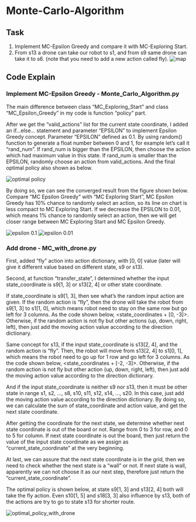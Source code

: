 # Monte-Carlo-Algorithm

## Task
1. Implement MC-Epsilon Greedy and compare it with MC-Exploring Start.
2. From s13 a drone can take our robot to s1, and from s9 same drone can take it to s6. (note that you need to add a new action called fly).
![map](https://s3.us-west-2.amazonaws.com/secure.notion-static.com/cd290c85-f08f-491c-ada4-e4cacc2f77d7/Untitled.png?X-Amz-Algorithm=AWS4-HMAC-SHA256&X-Amz-Content-Sha256=UNSIGNED-PAYLOAD&X-Amz-Credential=AKIAT73L2G45EIPT3X45%2F20221004%2Fus-west-2%2Fs3%2Faws4_request&X-Amz-Date=20221004T163207Z&X-Amz-Expires=86400&X-Amz-Signature=4fad5df0c8c477dca2373063f6d17cd1e23aaffd1060bca1d3c6eaa0842f2215&X-Amz-SignedHeaders=host&response-content-disposition=filename%20%3D%22Untitled.png%22&x-id=GetObject)

## Code Explain
### Implement MC-Epsilon Greedy - Monte_Carlo_Algorithm.py
The main difference between class “MC_Exploring_Start” and class “MC_Epsilon_Greedy” 
in my code is function “policy” part. 

After we get the “valid_actions” list for the current state coordinate, 
I added an if...else... statement and parameter “EPSILON” to implement Epsilon Greedy concept. 
Parameter “EPSILON” defined as 0.1.
By using random() function to generate a float number between 0 and 1, 
for example let’s call it “rand_num”. 
If rand_num is bigger than the EPSILON, 
then choose the action which had maximum value in this state. 
If rand_num is smaller than the EPSILON, randomly choose an action from valid_actions.
And the final optimal policy also shown as below.  

![optimal policy](https://s3.us-west-2.amazonaws.com/secure.notion-static.com/8bf02770-8927-4b29-981a-1c2aed1e2c91/optimal_policy.png?X-Amz-Algorithm=AWS4-HMAC-SHA256&X-Amz-Content-Sha256=UNSIGNED-PAYLOAD&X-Amz-Credential=AKIAT73L2G45EIPT3X45%2F20221004%2Fus-west-2%2Fs3%2Faws4_request&X-Amz-Date=20221004T160901Z&X-Amz-Expires=86400&X-Amz-Signature=4e54e27cfe12e73e37867668bc4b15910c54fc739d156356bdf0dc207e993855&X-Amz-SignedHeaders=host&response-content-disposition=filename%20%3D%22optimal_policy.png%22&x-id=GetObject)

By doing so, we can see the converged result from the figure shown below. 
Compare “MC Epsilon Greedy” with “MC Exploring Start”, 
MC Epsilon Greedy has 10% chance to randomly select an action, 
so its line on chart is less compact to MC Exploring Start. 
If we decrease the EPSILON to 0.01, which means 1% chance to randomly select an action, 
then we will get closer range between MC Exploring Start and MC Epsilon Greedy.  

![epsilon 0.1](https://s3.us-west-2.amazonaws.com/secure.notion-static.com/6450ef6d-b24a-441a-83d4-4fec1080b24e/epsilon_01.png?X-Amz-Algorithm=AWS4-HMAC-SHA256&X-Amz-Content-Sha256=UNSIGNED-PAYLOAD&X-Amz-Credential=AKIAT73L2G45EIPT3X45%2F20221004%2Fus-west-2%2Fs3%2Faws4_request&X-Amz-Date=20221004T161016Z&X-Amz-Expires=86400&X-Amz-Signature=47204babbfe331a3f0c6ee23824c7f25f200a1832113883a02f6bd4e53b1881e&X-Amz-SignedHeaders=host&response-content-disposition=filename%20%3D%22epsilon_01.png%22&x-id=GetObject)
![epsilon 0.01](https://s3.us-west-2.amazonaws.com/secure.notion-static.com/120790c7-730a-46c2-b066-a43145e7fe2a/epsilon_001.png?X-Amz-Algorithm=AWS4-HMAC-SHA256&X-Amz-Content-Sha256=UNSIGNED-PAYLOAD&X-Amz-Credential=AKIAT73L2G45EIPT3X45%2F20221004%2Fus-west-2%2Fs3%2Faws4_request&X-Amz-Date=20221004T161019Z&X-Amz-Expires=86400&X-Amz-Signature=338adb321b20dd8ace23bbc49652962187b1b57f062758067ac02732a4852bc8&X-Amz-SignedHeaders=host&response-content-disposition=filename%20%3D%22epsilon_001.png%22&x-id=GetObject)

### Add drone - MC_with_drone.py
First, added “fly” action into action dictionary, 
with [0, 0] value (later will give it different value based on different state, s9 or s13).  

Second, at function “transfer_state”, I determined whether the input state_coordinate is 
s9[1, 3] or s13[2, 4] or other state coordinate.   

If state_coordinate is s9[1, 3], then see what’s the random input action are given. 
If the random action is “fly”, then the drone will take the robot from s9[1, 3] to s1[1, 0], 
which means robot need to stay on the same row but go left for 3 columns. 
As the code shown below, <state_coordinates + [0, -3]>. Otherwise, 
if the random action is not fly but other actions (up, down, right, left), 
then just add the moving action value according to the direction dictionary.   

Same concept for s13, if the input state_coordinate is s13[2, 4], 
and the random action is “fly”. Then, the robot will move from s13[2, 4] to s1[0, 1], 
which means the robot need to go up for 1 row and go left for 3 columns. 
As the code shown below, <state_coordinates + [-2, -3]>. 
Otherwise, if the random action is not fly but other action (up, down, right, left), 
then just add the moving action value according to the direction dictionary.   

And if the input state_coordinate is neither s9 nor s13, 
then it must be other state in range s1, s2, ..., s8, s10, s11, s12, s14, ..., s20. 
In this case, just add the moving action value according to the direction dictionary. 
By doing so, we can calculate the sum of state_coordinate and action value, 
and get the next state coordinate.  

After getting the coordinate for the next state, 
we determine whether next state coordinate is out of the board or not. 
Range from 0 to 3 for row, and 0 to 5 for column. 
If next state coordinate is out the board, 
then just return the value of the input state coordinate as we assign as “current_state_coordinate” at the very beginning.  

At last, we can assure that the next state coordinate is in the grid, 
then we need to check whether the next state is a “wall” or not. 
If next state is wall, apparently we can not choose it as our next step, 
therefore just return the “current_state_coordinate”.   

The optimal policy is shown below, at state s9[1, 3] and s13[2, 4] both will take the fly action.
Even s10[1, 5] and s18[3, 3] also influence by s13, 
both of the actions are try to go to state s13 for shorter route.   

![optimal_policy_with_drone](https://s3.us-west-2.amazonaws.com/secure.notion-static.com/a4f12674-a698-4cbe-8c8e-8f2fdbde301c/optimal_policy_with_drone.png?X-Amz-Algorithm=AWS4-HMAC-SHA256&X-Amz-Content-Sha256=UNSIGNED-PAYLOAD&X-Amz-Credential=AKIAT73L2G45EIPT3X45%2F20221004%2Fus-west-2%2Fs3%2Faws4_request&X-Amz-Date=20221004T162113Z&X-Amz-Expires=86400&X-Amz-Signature=c4a8663fdd20ed91279497081b5dc99426cda1d250a61afd357dcb4aed7112a5&X-Amz-SignedHeaders=host&response-content-disposition=filename%20%3D%22optimal_policy_with_drone.png%22&x-id=GetObject)


